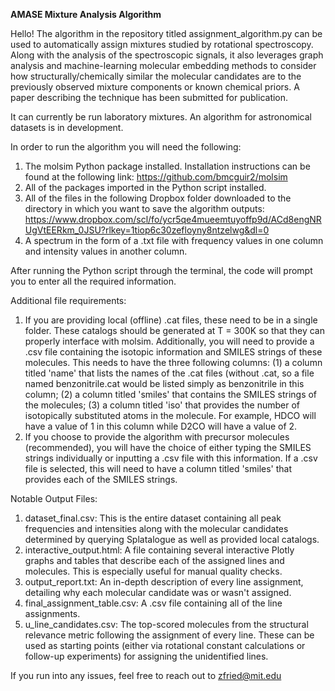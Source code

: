 **AMASE Mixture Analysis Algorithm**

Hello! The algorithm in the repository titled assignment_algorithm.py can be used to automatically assign mixtures studied by rotational spectroscopy. Along with the analysis of the spectroscopic signals, it also leverages graph analysis and machine-learning molecular embedding methods to consider how structurally/chemically similar the molecular candidates are to the previously observed mixture components or known chemical priors. A paper describing the technique has been submitted for publication.

It can currently be run laboratory mixtures. An algorithm for astronomical datasets is in development. 

In order to run the algorithm you will need the following:

1.  The molsim Python package installed. Installation instructions can be found at the following link: https://github.com/bmcguir2/molsim
2.  All of the packages imported in the Python script installed.
3.  All of the files in the following Dropbox folder downloaded to the directory in which you want to save the algorithm outputs: https://www.dropbox.com/scl/fo/ycr5qe4mueemtuyoffp9d/ACd8engNRUgVtEERkm_0JSU?rlkey=1tiop6c30zefloyny8ntzelwg&dl=0
4.  A spectrum in the form of a .txt file with frequency values in one column and intensity values in another column.
   
After running the Python script through the terminal, the code will prompt you to enter all the required information. 

Additional file requirements:
1. If you are providing local (offline) .cat files, these need to be in a single folder. These catalogs should be generated at T = 300K so that they can properly interface with molsim. Additionally, you will need to provide a .csv file containing the isotopic information and SMILES strings of these molecules. This needs to have the three following columns: (1) a column titled 'name' that lists the names of the .cat files (without .cat, so a file named benzonitrile.cat would be listed simply as benzonitrile in this column; (2) a column titled 'smiles' that contains the SMILES strings of the molecules; (3) a column titled 'iso' that provides the number of isotopically substituted atoms in the molecule. For example, HDCO will have a value of 1 in this column while D2CO will have a value of 2.
2. If you choose to provide the algorithm with precursor molecules (recommended), you will have the choice of either typing the SMILES strings individually or inputting a .csv file with this information. If a .csv file is selected, this will need to have a column titled 'smiles' that provides each of the SMILES strings. 

Notable Output Files:
1. dataset_final.csv: This is the entire dataset containing all peak frequencies and intensities along with the molecular candidates determined by querying Splatalogue as well as provided local catalogs.
2. interactive_output.html: A file containing several interactive Plotly graphs and tables that describe each of the assigned lines and molecules. This is especially useful for manual quality checks. 
3. output_report.txt: An in-depth description of every line assignment, detailing why each molecular candidate was or wasn't assigned.
4. final_assignment_table.csv: A .csv file containing all of the line assignments.
5. u_line_candidates.csv: The top-scored molecules from the structural relevance metric following the assignment of every line. These can be used as starting points (either via rotational constant calculations or follow-up experiments) for assigning the unidentified lines.


If you run into any issues, feel free to reach out to zfried@mit.edu


